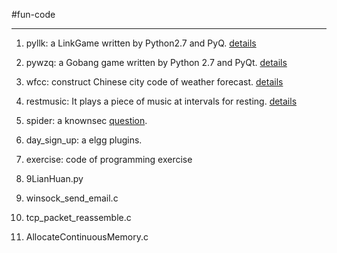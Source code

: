 #fun-code


*********

1. pyllk: a LinkGame written by Python2.7 and PyQ. [details](http://onestraw.net/python/write-llk-game-using-pyqt)

2. pywzq: a Gobang game written by Python 2.7 and PyQt. [details](http://onestraw.net/python/pyqt-implement-gabang-or-wuziqi)

3. wfcc: construct Chinese city code of weather forecast. [details](http://onestraw.net/python/python-construct-weather-forecast-city-code/)

4. restmusic: It plays a piece of music at intervals for resting. [details](http://onestraw.net/python/restmusic-tool)

5. spider: a knownsec [question](http://blog.knownsec.com/2012/02/knownsec-recruitment/). 

6. day_sign_up: a elgg plugins. 

7.	exercise: code of programming exercise 

10. 9LianHuan.py

11. winsock_send_email.c

12. tcp_packet_reassemble.c

13. AllocateContinuousMemory.c